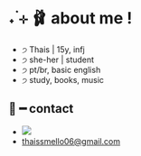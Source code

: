 # ˖ ࣪⊹ 🩰 about me !
- ੭ Thais | 15y, infj
- ੭ she-her | student
- ੭ pt/br, basic english
- ੭ study, books, music

## 💌 ━ contact
- ![](https://img.shields.io/badge/Gmail-D14836?style=for-the-badge&logo=gmail&logoColor=white)
- thaissmello06@gmail.com
